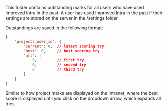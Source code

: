 This folder contains outstanding marks for all users who have used Improved Intra in the past.
A user has used Improved Intra in the past if their settings are stored on the server in the /settings folder.

Outstandings are saved in the following format:

```json
{
	"projects_user_id": {
		"current": 0,  // latest scoring try
		"best": 0,     // best scoring try
		"all": [
			0,         // first try
			0,         // second try
			0          // third try
		]
	}
}
```

Similar to how project marks are displayed on the Intranet, where the best score is displayed until you click on the dropdown arrow,
which expands all tries.
